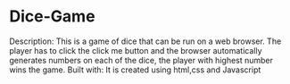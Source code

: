 # Dice-Game
Description: 
This is a game of dice that can be run on a web browser.
The player has to click the click me button and the browser automatically generates numbers on each of the dice, the player with highest number wins the game.
Built with: 
It is created using html,css and Javascript

